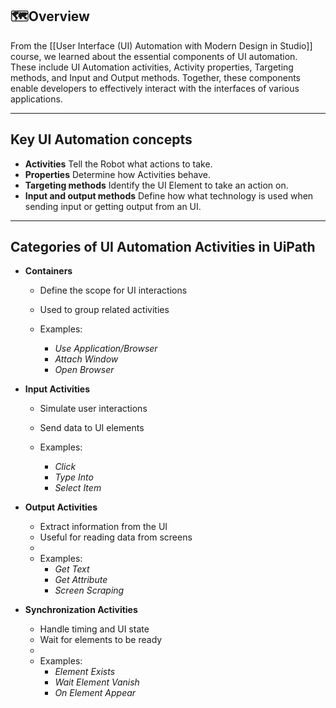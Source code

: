 ## 🗺️Overview

From the [[User Interface (UI) Automation with Modern Design in Studio]] course, we learned about the essential components of UI automation. These include UI Automation activities, Activity properties, Targeting methods, and Input and Output methods. Together, these components enable developers to effectively interact with the interfaces of various applications.

---
## Key UI Automation concepts

- **Activities**
	Tell the Robot what actions to take.
- **Properties**
	Determine how Activities behave.
- **Targeting methods**
	Identify the UI Element to take an action on.
- **Input and output methods**
	Define how what technology is used when sending input or getting output from an UI.

---

## Categories of UI Automation Activities in UiPath

-  **Containers**
	- Define the scope for UI interactions
	- Used to group related activities
    
	- Examples:
	    - _Use Application/Browser_
	    - _Attach Window_
	    - _Open Browser_

- **Input Activities**
	- Simulate user interactions
	- Send data to UI elements
    
	- Examples:
	    - _Click_    
	    - _Type Into_    
	    - _Select Item_

- **Output Activities**
	- Extract information from the UI
	- Useful for reading data from screens
	- 
	- Examples:
        - _Get Text_
        - _Get Attribute_
        - _Screen Scraping_

-  **Synchronization Activities**
	- Handle timing and UI state
	- Wait for elements to be ready
	- 
	- Examples:
	    - _Element Exists_
        - _Wait Element Vanish_
        - _On Element Appear_